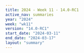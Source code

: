 ```yaml
---
title: 2024 - Week 11 - 14.0-RC1
active_nav: summaries
year: "2024"
week: "wk11"
version: "14.0-RC1"
start_date: "2024-03-11"
end_date: "2024-03-17"
layout: "summary"
---
```

